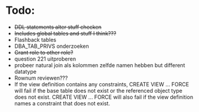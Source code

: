 # Todo:
  -  ~~DDL statements alter stuff checken~~
  - ~~Includes global tables and stuff I think???~~
  - Flashback tables
  - DBA_TAB_PRIVS onderzoeken
  - ~~Grant role to other role?~~
  - question 221 uitproberen
  - probeer natural join als kolommen zelfde namen hebben but different datatype
  - Rownum reviewen???
  - If the view definition contains any constraints, CREATE VIEW ... FORCE will fail if the base table does not exist or the referenced object type does not exist. CREATE VIEW ... FORCE will also fail if the view definition names a constraint that does not exist.